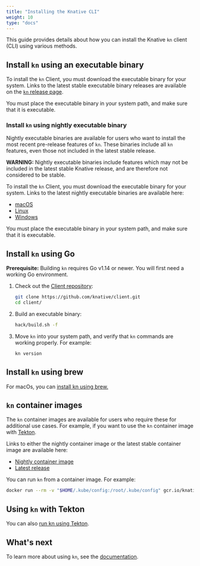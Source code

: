 ```yaml
---
title: "Installing the Knative CLI"
weight: 10
type: "docs"
---
```


This guide provides details about how you can install the Knative `kn` client (CLI) using various methods.

## Install `kn` using an executable binary

To install the `kn` Client, you must download the executable binary for your system. Links to the latest stable executable binary releases are available on the [`kn` release page](https://github.com/knative/client/releases).

You must place the executable binary in your system path, and make sure that it is executable.

### Install `kn` using nightly executable binary

Nightly executable binaries are available for users who want to install the most recent pre-release features of `kn`. These binaries include all `kn` features, even those not included in the latest stable release.

**WARNING:** Nightly executable binaries include features which may not be included in the latest stable Knative release, and are therefore not considered to be stable.

To install the `kn` Client, you must download the executable binary for your system. Links to the latest nightly executable binaries are available here:

- [macOS](https://storage.googleapis.com/knative-nightly/client/latest/kn-darwin-amd64)
- [Linux](https://storage.googleapis.com/knative-nightly/client/latest/kn-linux-amd64)
- [Windows](https://storage.googleapis.com/knative-nightly/client/latest/kn-windows-amd64.exe)

You must place the executable binary in your system path, and make sure that it is executable.

## Install `kn` using Go
**Prerequisite:** Building `kn` requires Go v1.14 or newer. You will first need a working Go environment.
1. Check out the [Client repository](https://github.com/knative/client):

   ```bash
   git clone https://github.com/knative/client.git
   cd client/
   ```
1. Build an executable binary:

   ```bash
   hack/build.sh -f
   ```
1. Move `kn` into your system path, and verify that `kn` commands are working properly. For example:

   ```bash
   kn version
   ```

## Install `kn` using brew

For macOs, you can [install kn using brew.](https://github.com/knative/homebrew-client)

## `kn` container images

The `kn` container images are available for users who require these for additional use cases. For example, if you want to use the `kn` container image with [Tekton](https://github.com/tektoncd/catalog/tree/master/kn).

Links to either the nightly container image or the latest stable container image are available here:

- [Nightly container image](https://gcr.io/knative-nightly/knative.dev/client/cmd/kn)
- [Latest release](https://gcr.io/knative-releases/knative.dev/client/cmd/kn)

You can run `kn` from a container image. For example:

  ```bash
  docker run --rm -v "$HOME/.kube/config:/root/.kube/config" gcr.io/knative-releases/knative.dev/client/cmd/kn:latest service list
  ```

## Using `kn` with Tekton

You can also [run kn using Tekton](https://github.com/tektoncd/catalog/tree/master/kn).

## What's next
To learn more about using `kn`, see the [documentation](https://github.com/knative/client/blob/master/docs/cmd/kn.md).


